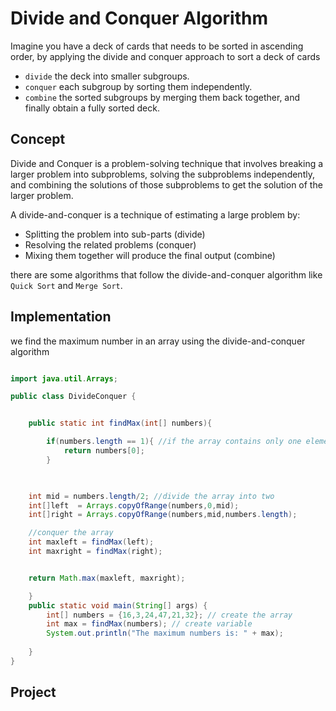 # Divide and Conquer Algorithm

Imagine you have a deck of cards that needs to be sorted in ascending order, by applying the divide and conquer approach to sort a deck of cards

* `divide` the deck into smaller subgroups.
* `conquer` each subgroup by sorting them independently.
* `combine` the sorted subgroups by merging them back together, and finally obtain a fully sorted deck.

## Concept

Divide and Conquer is a problem-solving technique that involves breaking a larger problem into subproblems, solving the subproblems independently, and combining the solutions of those subproblems to get the solution of the larger problem.

A divide-and-conquer is a technique of estimating a large problem by:

* Splitting the problem into sub-parts (divide)
* Resolving the related problems (conquer)
* Mixing them together will produce the final output (combine)

there are some algorithms that follow the divide-and-conquer algorithm like `Quick Sort` and `Merge Sort`.

## Implementation

we find the maximum number in an array using the divide-and-conquer algorithm

```java

import java.util.Arrays;

public class DivideConquer {


    public static int findMax(int[] numbers){

        if(numbers.length == 1){ //if the array contains only one element return it
            return numbers[0];
        }
    


    int mid = numbers.length/2; //divide the array into two
    int[]left  = Arrays.copyOfRange(numbers,0,mid);
    int[]right = Arrays.copyOfRange(numbers,mid,numbers.length);

    //conquer the array 
    int maxleft = findMax(left);
    int maxright = findMax(right);


    return Math.max(maxleft, maxright);

    }
    public static void main(String[] args) {
        int[] numbers = {16,3,24,47,21,32}; // create the array 
        int max = findMax(numbers); // create variable
        System.out.println("The maximum numbers is: " + max);
        
    }
}


```

## Project

  
 
